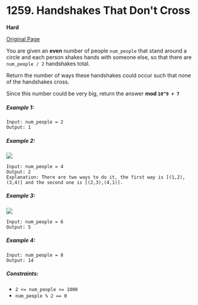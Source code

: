# 1259. Handshakes That Don't Cross

**Hard**

[Original Page](https://leetcode.com/problems/handshakes-that-dont-cross/)

You are given an __even__ number of people `num_people` that stand around a circle and each person shakes hands with someone else, so that there are `num_people / 2` handshakes total.

Return the number of ways these handshakes could occur such that none of the handshakes cross.

Since this number could be very big, return the answer __mod `10^9 + 7`__

##### Example 1:
```
Input: num_people = 2
Output: 1
```

##### Example 2:
![](https://assets.leetcode.com/uploads/2019/07/11/5125_example_2.png)
```
Input: num_people = 4
Output: 2
Explanation: There are two ways to do it, the first way is [(1,2),(3,4)] and the second one is [(2,3),(4,1)].
```

##### Example 3:
![](https://assets.leetcode.com/uploads/2019/07/11/5125_example_3.png)
```
Input: num_people = 6
Output: 5
```

##### Example 4:
```
Input: num_people = 8
Output: 14
```

##### Constraints:
- `2 <= num_people <= 1000`
- `num_people % 2 == 0`